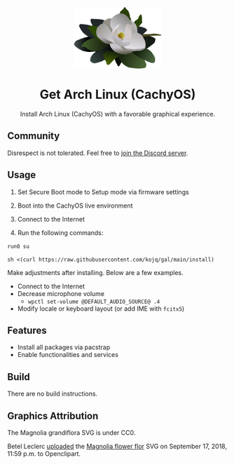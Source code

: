 <div align=center>
  <img src=LOGO.svg height=140/>

  # Get Arch Linux (CachyOS)

  Install Arch Linux (CachyOS) with a favorable graphical experience.
</div>

## Community

Disrespect is not tolerated. Feel free to [join the Discord server](https://discord.com/invite/C6NdvU5bzN).

## Usage

1. Set Secure Boot mode to Setup mode via firmware settings

1. Boot into the CachyOS live environment

1. Connect to the Internet

1. Run the following commands:

```ShellSession
run0 su
```

```ShellSession
sh <(curl https://raw.githubusercontent.com/kojq/gal/main/install)
```

Make adjustments after installing. Below are a few examples.

- Connect to the Internet
- Decrease microphone volume
  - `wpctl set-volume @DEFAULT_AUDIO_SOURCE@ .4`
- Modify locale or keyboard layout (or add IME with `fcitx5`)

## Features

- Install all packages via pacstrap
- Enable functionalities and services

## Build

There are no build instructions.

## Graphics Attribution

The Magnolia grandiflora SVG is under CC0.

Betel Leclerc [uploaded](https://openclipart.org/download/306895/1537228771.svg) the [Magnolia flower flor](https://openclipart.org/detail/306895/magnolia-flower-flor) SVG on September 17, 2018, 11:59 p.m. to Openclipart.
